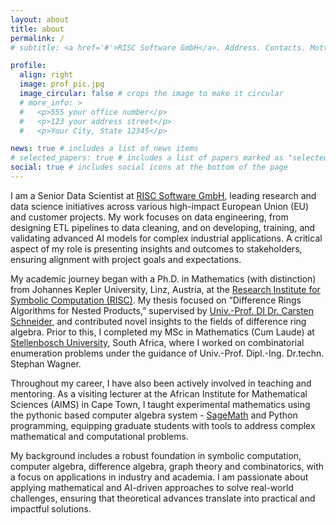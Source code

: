 ```yaml
---
layout: about
title: about
permalink: /
# subtitle: <a href='#'>RISC Software GmbH</a>. Address. Contacts. Motto. Etc.

profile:
  align: right
  image: prof_pic.jpg
  image_circular: false # crops the image to make it circular
  # more_info: >
  #   <p>555 your office number</p>
  #   <p>123 your address street</p>
  #   <p>Your City, State 12345</p>

news: true # includes a list of news items
# selected_papers: true # includes a list of papers marked as "selected={true}"
social: true # includes social icons at the bottom of the page
---
```


I am a Senior Data Scientist at [RISC Software GmbH](http://www.risc-software.at), leading research and data science initiatives across various high-impact European Union (EU) and customer projects. My work focuses on data engineering, from designing ETL pipelines to data cleaning, and on developing, training, and validating advanced AI models for complex industrial applications. A critical aspect of my role is presenting insights and outcomes to stakeholders, ensuring alignment with project goals and expectations.

<!-- Previously, I was a Data Scientist and Analyst at 7LYTIX GmbH, where I specialized in web backend development, data integration, and predictive analytics. I was responsible for building and deploying predictive models, monitoring their performance, and maintaining them to meet the needs of real-world applications. -->

My academic journey began with a Ph.D. in Mathematics (with distinction) from Johannes Kepler University, Linz, Austria, at the [Research Institute for Symbolic Computation (RISC)](http://www.risc.jku.at). My thesis focused on “Difference Rings Algorithms for Nested Products,” supervised by [Univ.-Prof. DI Dr. Carsten Schneider](https://risc.jku.at/m/carsten-schneider), and contributed novel insights to the fields of difference ring algebra. Prior to this, I completed my MSc in Mathematics (Cum Laude) at [Stellenbosch University](http://www.sun.ac.za), South Africa, where I worked on combinatorial enumeration problems under the guidance of Univ.-Prof. Dipl.-Ing. Dr.techn. Stephan Wagner.

Throughout my career, I have also been actively involved in teaching and mentoring. As a visiting lecturer at the African Institute for Mathematical Sciences (AIMS) in Cape Town, I taught experimental mathematics using the pythonic based computer algebra system - [SageMath](https://www.sagemath.org) and Python programming, equipping graduate students with tools to address complex mathematical and computational problems.

My background includes a robust foundation in symbolic computation, computer algebra, difference algebra, graph theory and combinatorics, with a focus on applications in industry and academia. I am passionate about applying mathematical and AI-driven approaches to solve real-world challenges, ensuring that theoretical advances translate into practical and impactful solutions.
